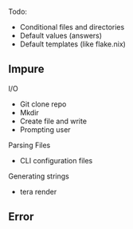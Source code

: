 Todo:
- Conditional files and directories
- Default values (answers)
- Default templates (like flake.nix)


## Impure 
I/O
 - Git clone repo
 - Mkdir
 - Create file and write
 - Prompting user

 Parsing Files
 - CLI configuration files
 
 Generating strings
 - tera render








 ## Error 

<!-- Use try ? for propagating errors. Use exhaustive pattern matching on concerns you -->
<!-- need to handle. Do not implement conversions from local concerns into global enums, -->
<!-- or your local concerns will find themselves in inappropriate places over time. Using -->
<!-- separate types will lock them out of where they don’t belong. -->
